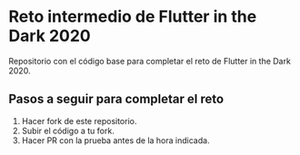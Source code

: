 # Reto intermedio de Flutter in the Dark 2020
Repositorio con el código base para completar el reto de Flutter in the Dark 2020.

## Pasos a seguir para completar el reto
1. Hacer fork de este repositorio.
2. Subir el código a tu fork.
3. Hacer PR con la prueba antes de la hora indicada.
